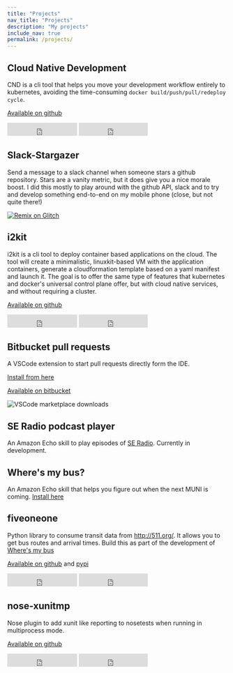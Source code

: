 ```yaml
---
title: "Projects"
nav_title: "Projects"
description: "My projects"
include_nav: true
permalink: /projects/
---
```


## Cloud Native Development
CND is a cli tool that helps you move your development workflow entirely to kubernetes, avoiding the time-consuming `docker build/push/pull/redeploy cycle`. 

[Available on github](https://github.com/okteto/cnd)

<iframe src="https://ghbtns.com/github-btn.html?user=okteto&repo=cnd&type=star&count=true&size=large" frameborder="0" scrolling="0" width="160px" height="30px"></iframe> 

<iframe src="https://ghbtns.com/github-btn.html?user=okteto&repo=cnd&type=fork&count=true&size=large" frameborder="0" scrolling="0" width="158px" height="30px"></iframe>

## Slack-Stargazer

Send a message to a slack channel when someone stars a github repository. Stars are a vanity metric, but it does give you a nice morale boost. I did this mostly to play around with the github API, slack and to try and develop something end-to-end on my mobile phone (close, but not quite there!)

[![Remix on Glitch](https://cdn.glitch.com/2703baf2-b643-4da7-ab91-7ee2a2d00b5b%2Fremix-button.svg)](https://glitch.com/edit/#!/remix/slack-stargazer)

## i2kit

i2kit is a cli tool to deploy container based applications on the cloud. The tool will create a minimalistic, linuxkit-based VM with the application containers, generate a cloudformation template based on a yaml manifest and launch it. The goal is to offer the same type of features that kubernetes and docker's universal control plane offer, but with cloud native services, and without requiring a cluster.

[Available on github](https://github.com/pchico83/i2kit)

<iframe src="https://ghbtns.com/github-btn.html?user=pchico83&repo=i2kit&type=star&count=true&size=large" frameborder="0" scrolling="0" width="160px" height="30px"></iframe> 

<iframe src="https://ghbtns.com/github-btn.html?user=pchico83&repo=i2kit&type=fork&count=true&size=large" frameborder="0" scrolling="0" width="158px" height="30px"></iframe>


## Bitbucket pull requests
A VSCode extension to start pull requests directly form the IDE.

[Install from here](https://marketplace.visualstudio.com/items?itemName=RamiroBerrelleza.bitbucket-pull-requests)

[Available on bitbucket](https://bitbucket.org/rberrelleza/bitbucket-pull-requests)

![VSCode marketplace downloads](https://img.shields.io/vs-marketplace/d/ramiroberrelleza.bitbucket-pull-requests.svg?style=for-the-badge)

## SE Radio podcast player

An Amazon Echo skill to play episodes of [SE Radio](http://www.se-radio.net).
Currently in development.


## Where's my bus?

An Amazon Echo skill that helps you figure out when the next MUNI is coming.
[Install here](http://alexa.amazon.com/spa/index.html#skills/dp/B06WD8FQL1/?ref=skill_dsk_skb_sr_0)

## fiveoneone

Python library to consume transit data from http://511.org/. It allows you to get bus routes and arrival times. Build this as part of the development of [Where's my bus](#wheres-my-bus)

[Available on github](https://github.com/rberrelleza/511-transit) and [pypi](https://pypi.python.org/pypi/fiveoneone)

<iframe src="https://ghbtns.com/github-btn.html?user=rberrelleza&repo=511-transit&type=star&count=true&size=large" frameborder="0" scrolling="0" width="160px" height="30px"></iframe> 

<iframe src="https://ghbtns.com/github-btn.html?user=rberrelleza&repo=511-transit&type=fork&count=true&size=large" frameborder="0" scrolling="0" width="158px" height="30px"></iframe>

## nose-xunitmp

Nose plugin to add xunit like reporting to nosetests when running in multiprocess mode.

[Available on github](https://github.com/rberrelleza/nose-xunitmp)

<iframe src="https://ghbtns.com/github-btn.html?user=rberrelleza&repo=nose-xunitmp&type=star&count=true&size=large" frameborder="0" scrolling="0" width="160px" height="30px"></iframe> 

<iframe src="https://ghbtns.com/github-btn.html?user=rberrelleza&repo=nose-xunitmp&type=fork&count=true&size=large" frameborder="0" scrolling="0" width="158px" height="30px"></iframe>
